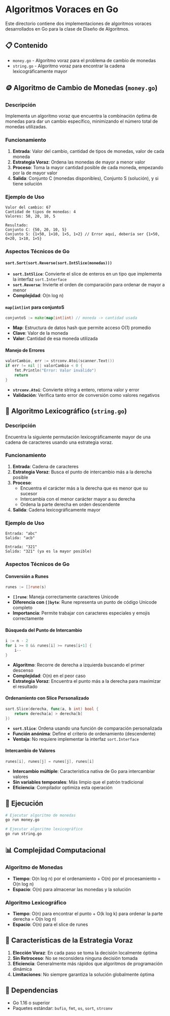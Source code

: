 # Algoritmos Voraces en Go

Este directorio contiene dos implementaciones de algoritmos voraces desarrollados en Go para la clase de Diseño de Algoritmos.

## 📋 Contenido

- `money.go` - Algoritmo voraz para el problema de cambio de monedas
- `string.go` - Algoritmo voraz para encontrar la cadena lexicográficamente mayor

## 🪙 Algoritmo de Cambio de Monedas (`money.go`)

### Descripción
Implementa un algoritmo voraz que encuentra la combinación óptima de monedas para dar un cambio específico, minimizando el número total de monedas utilizadas.

### Funcionamiento
1. **Entrada**: Valor del cambio, cantidad de tipos de monedas, valor de cada moneda
2. **Estrategia Voraz**: Ordena las monedas de mayor a menor valor
3. **Proceso**: Toma la mayor cantidad posible de cada moneda, empezando por la de mayor valor
4. **Salida**: Conjunto C (monedas disponibles), Conjunto S (solución), y si tiene solución

### Ejemplo de Uso
```
Valor del cambio: 67
Cantidad de tipos de monedas: 4
Valores: 50, 20, 10, 5

Resultado:
Conjunto C: {50, 20, 10, 5}
Conjunto S: {1×50, 1×10, 1×5, 1×2} // Error aquí, debería ser {1×50, 0×20, 1×10, 1×5}
```

### Aspectos Técnicos de Go

#### `sort.Sort(sort.Reverse(sort.IntSlice(monedas)))`
- **`sort.IntSlice`**: Convierte el slice de enteros en un tipo que implementa la interfaz `sort.Interface`
- **`sort.Reverse`**: Invierte el orden de comparación para ordenar de mayor a menor
- **Complejidad**: O(n log n)

#### `map[int]int` para conjuntoS
```go
conjuntoS := make(map[int]int) // moneda -> cantidad usada
```
- **Map**: Estructura de datos hash que permite acceso O(1) promedio
- **Clave**: Valor de la moneda
- **Valor**: Cantidad de esa moneda utilizada

#### Manejo de Errores
```go
valorCambio, err := strconv.Atoi(scanner.Text())
if err != nil || valorCambio < 0 {
    fmt.Println("Error: Valor inválido")
    return
}
```
- **`strconv.Atoi`**: Convierte string a entero, retorna valor y error
- **Validación**: Verifica tanto error de conversión como valores negativos

## 📝 Algoritmo Lexicográfico (`string.go`)

### Descripción
Encuentra la siguiente permutación lexicográficamente mayor de una cadena de caracteres usando una estrategia voraz.

### Funcionamiento
1. **Entrada**: Cadena de caracteres
2. **Estrategia Voraz**: Busca el punto de intercambio más a la derecha posible
3. **Proceso**: 
   - Encuentra el carácter más a la derecha que es menor que su sucesor
   - Intercambia con el menor carácter mayor a su derecha
   - Ordena la parte derecha en orden descendente
4. **Salida**: Cadena lexicográficamente mayor

### Ejemplo de Uso
```
Entrada: "abc"
Salida: "acb"

Entrada: "321"
Salida: "321" (ya es la mayor posible)
```

### Aspectos Técnicos de Go

#### Conversión a Runes
```go
runes := []rune(s)
```
- **`[]rune`**: Maneja correctamente caracteres Unicode
- **Diferencia con `[]byte`**: Rune representa un punto de código Unicode completo
- **Importancia**: Permite trabajar con caracteres especiales y emojis correctamente

#### Búsqueda del Punto de Intercambio
```go
i := n - 2
for i >= 0 && runes[i] >= runes[i+1] {
    i--
}
```
- **Algoritmo**: Recorre de derecha a izquierda buscando el primer descenso
- **Complejidad**: O(n) en el peor caso
- **Estrategia Voraz**: Encuentra el punto más a la derecha para maximizar el resultado

#### Ordenamiento con Slice Personalizado
```go
sort.Slice(derecha, func(a, b int) bool {
    return derecha[a] > derecha[b]
})
```
- **`sort.Slice`**: Ordena usando una función de comparación personalizada
- **Función anónima**: Define el criterio de ordenamiento (descendente)
- **Ventaja**: No requiere implementar la interfaz `sort.Interface`

#### Intercambio de Valores
```go
runes[i], runes[j] = runes[j], runes[i]
```
- **Intercambio múltiple**: Característica nativa de Go para intercambiar valores
- **Sin variables temporales**: Más limpio que el patrón tradicional
- **Eficiencia**: Compilador optimiza esta operación

## 🚀 Ejecución

```bash
# Ejecutar algoritmo de monedas
go run money.go

# Ejecutar algoritmo lexicográfico  
go run string.go
```

## 📊 Complejidad Computacional

### Algoritmo de Monedas
- **Tiempo**: O(n log n) por el ordenamiento + O(n) por el procesamiento = O(n log n)
- **Espacio**: O(n) para almacenar las monedas y la solución

### Algoritmo Lexicográfico
- **Tiempo**: O(n) para encontrar el punto + O(k log k) para ordenar la parte derecha = O(n log n)
- **Espacio**: O(n) para el slice de runes

## 🎯 Características de la Estrategia Voraz

1. **Elección Voraz**: En cada paso se toma la decisión localmente óptima
2. **Sin Retroceso**: No se reconsidera ninguna decisión tomada
3. **Eficiencia**: Generalmente más rápidos que algoritmos de programación dinámica
4. **Limitaciones**: No siempre garantiza la solución globalmente óptima

## 🔧 Dependencias

- Go 1.16 o superior
- Paquetes estándar: `bufio`, `fmt`, `os`, `sort`, `strconv`